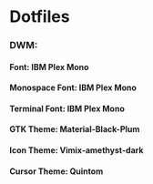 # Dotfiles
### DWM:
#### Font: IBM Plex Mono
#### Monospace Font: IBM Plex Mono
#### Terminal Font: IBM Plex Mono
#### GTK Theme: Material-Black-Plum
#### Icon Theme: Vimix-amethyst-dark
#### Cursor Theme: Quintom
